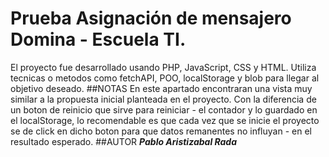 # Prueba Asignación de mensajero Domina - Escuela TI.
El proyecto fue desarrollado usando PHP, JavaScript, CSS y HTML.
Utiliza tecnicas o metodos como fetchAPI, POO, localStorage y blob para llegar al objetivo deseado.
##NOTAS
En este apartado encontraran una vista muy similar a la propuesta inicial planteada en el proyecto. Con la diferencia de un boton de reinicio que sirve para reiniciar -
el contador y lo guardado en el localStorage, lo recomendable es que cada vez que se inicie el proyecto se de click en dicho boton para que datos remanentes no influyan -
en el resultado esperado.
##AUTOR
___Pablo Aristizabal Rada___
